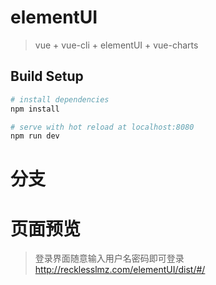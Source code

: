 # elementUI

> vue + vue-cli + elementUI + vue-charts

## Build Setup

```bash
# install dependencies
npm install

# serve with hot reload at localhost:8080
npm run dev
```
# 分支
# 页面预览
> 登录界面随意输入用户名密码即可登录
<http://recklesslmz.com/elementUI/dist/#/>
